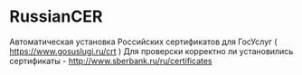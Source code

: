 # RussianCER
Автоматическая установка Российских сертификатов для ГосУслуг ( https://www.gosuslugi.ru/crt )
Для проверски корректно ли установились сертификаты - http://www.sberbank.ru/ru/certificates
